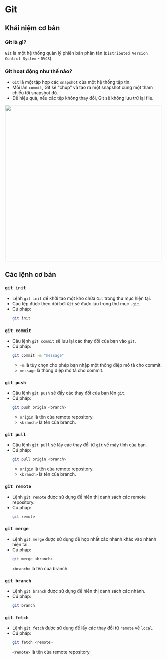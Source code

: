 # Git
## Khái niệm cơ bản
### Git là gì?
`Git` là một hệ thống quản lý phiên bản phân tán (`Distributed Version Control System` - `DVCS`).
### Git hoạt động như thế nào?
* `Git` là một tập hợp các `snapshot` của một hệ thống tập tin.
* Mỗi lần `commit`, Git sẽ "chụp" và tạo ra một snapshot cùng một tham chiếu tới snapshot đó.
* Để hiệu quả, nếu các tệp không thay đổi, Git sẽ không lưu trữ lại file.

<img src="https://user-images.githubusercontent.com/84316258/203686786-e039e80a-1863-4399-921b-26fb5954ec7f.png" width="500" />

## Các lệnh cơ bản

### `git init`
* Lệnh `git init` để khởi tạo một kho chứa `Git` trong thư mục hiện tại.
* Các tệp được theo dõi bởi `Git` sẽ được lưu trong thư mục `.git`.
* Cú pháp:
    ```bash
    git init
    ```

### `git commit`
* Câu lệnh `git commit` sẽ lưu lại các thay đổi của bạn vào `git`.
* Cú pháp:
    ```bash
    git commit -m "message"
    ```
    * `-m` là tùy chọn cho phép bạn nhập một thông điệp mô tả cho commit.
    * `message` là thông điệp mô tả cho commit.

### `git push`
* Câu lệnh `git push` sẽ đẩy các thay đổi của bạn lên `git`.
* Cú pháp:
    ```bash
    git push origin <branch>
    ```
    * `origin` là tên của remote repository.
    * `<branch>` là tên của branch.

### `git pull`
* Câu lệnh `git pull` sẽ lấy các thay đổi từ `git` về máy tính của bạn.
* Cú pháp:
    ```bash
    git pull origin <branch>
    ```
    * `origin` là tên của remote repository.
    * `<branch>` là tên của branch.

### `git remote`
* Lệnh `git remote` được sử dụng để hiển thị danh sách các remote repository.
* Cú pháp:
    ```bash
    git remote
    ```


### `git merge`
* Lệnh `git merge` được sử dụng để hợp nhất các nhánh khác vào nhánh hiện tại.
* Cú pháp:
    ```bash
    git merge <branch>
    ```
    `<branch>` là tên của branch.


### `git branch`
* Lệnh `git branch` được sử dụng để hiển thị danh sách các nhánh.
* Cú pháp:
    ```bash
    git branch
    ```


### `git fetch`
* Lệnh `git fetch` được sử dụng để lấy các thay đổi từ `remote` về `local`.
* Cú pháp:
    ```bash
    git fetch <remote>
    ```
    `<remote>` là tên của remote repository.
